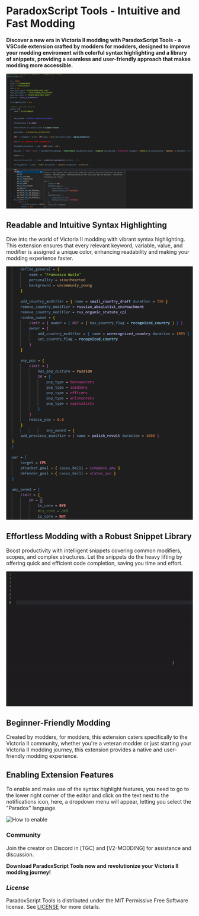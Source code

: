 # **ParadoxScript Tools - Intuitive and Fast Modding** #

**Discover a new era in Victoria II modding with ParadoxScript Tools - a VSCode extension crafted by modders for modders, designed to improve your modding enviroment with colorful syntax highlighting and a library of snippets, providing a seamless and user-friendly approach that makes modding more accessible.**

![Preview](https://github.com/ColdSlav/paradoxscript-tools/blob/30a86fdfe111a4ed7e3e81c288293c9eebcea9d9/images/preview.png)

## Readable and Intuitive Syntax Highlighting ##

Dive into the world of Victoria II modding with vibrant syntax highlighting. This extension ensures that every relevant keyword, variable, value, and modifier is assigned a unique color, enhancing readability and making your modding experience faster.

![Syntax Showcase](https://github.com/ColdSlav/paradoxscript-tools/blob/30a86fdfe111a4ed7e3e81c288293c9eebcea9d9/images/syntax.png)

## Effortless Modding with a Robust Snippet Library ##

Boost productivity with intelligent snippets covering common modifiers, scopes, and complex structures. Let the snippets do the heavy lifting by offering quick and efficient code completion, saving you time and effort.

![Snippets showcase](https://github.com/ColdSlav/paradoxscript-tools/blob/30a86fdfe111a4ed7e3e81c288293c9eebcea9d9/images/snippets.gif)

## Beginner-Friendly Modding ##

Created by modders, for modders, this extension caters specifically to the Victoria II community, whether you're a veteran modder or just starting your Victoria II modding journey, this extension provides a native and user-friendly modding experience.

## Enabling Extension Features ##

To enable and make use of the syntax highlight features, you need to go to the lower right corner of the editor and click on the text next to the notifications icon, here, a dropdown menu will appear, letting you select the "Paradox" language.

![How to enable](https://github.com/ColdSlav/paradoxscript-tools/blob/30a86fdfe111a4ed7e3e81c288293c9eebcea9d9/images/enable.gif)

### **Community** ###

Join the creator on Discord in [TGC] and [V2-MODDING] for assistance and discussion.

**Download ParadoxScript Tools now and revolutionize your Victoria II modding journey!**

### *License* ###

ParadoxScript Tools is distributed under the MIT Permissive Free Software license. See [LICENSE](LICENSE.md) for more details.